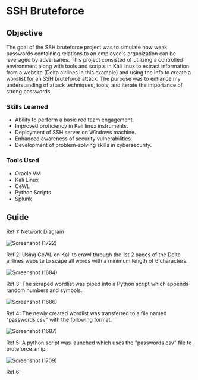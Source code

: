 # SSH Bruteforce

## Objective
The goal of the SSH bruteforce project was to simulate how weak passwords containing relations to an employee's organization can be leveraged by adversaries. This project consisted of utilizing a controlled environment along with tools and scripts in Kali linux to extract information from a website (Delta airlines in this example) and using the info to create a wordlist for an SSH bruteforce attack. The purpose was to enhance my understanding of attack techniques, tools, and iterate the importance of strong passwords.


### Skills Learned

- Ability to perform a basic red team engagement.
- Improved proficiency in Kali linux instruments.
- Deployment of SSH server on Windows machine.
- Enhanced awareness of security vulnerabilities.
- Development of problem-solving skills in cybersecurity.

### Tools Used

- Oracle VM
- Kali Linux
- CeWL
- Python Scripts
- Splunk

## Guide

Ref 1: Network Diagram

![Screenshot (1722)](https://github.com/Cyber-ic5/SSH-Bruteforce/assets/169179159/de814200-61d1-42f1-bc89-9ca97e9efd1b)

Ref 2: Using CeWL on Kali to crawl through the 1st 2 pages of the Delta airlines website to scape all words with a minimum length of 6 characters.

![Screenshot (1684)](https://github.com/Cyber-ic5/SSH-Bruteforce/assets/169179159/202aefeb-1891-4554-b0ba-8fea2b252a4e)

Ref 3: The scraped wordlist was piped into a Python script which appends random numbers and symbols.

![Screenshot (1686)](https://github.com/Cyber-ic5/SSH-Bruteforce/assets/169179159/04c5c9c2-5057-4950-b7ca-c3f587f4ba8d)

Ref 4: The newly created wordlist was transferred to a file named "passwords.csv" with the following format.

![Screenshot (1687)](https://github.com/Cyber-ic5/SSH-Bruteforce/assets/169179159/ea506cf5-a155-4dab-bb41-a3d122a453bd)

Ref 5: A python script was launched which uses the "passwords.csv" file to bruteforce an ip.

![Screenshot (1709)](https://github.com/Cyber-ic5/SSH-Bruteforce/assets/169179159/6f46c40b-6a8d-49c6-91f6-d7ecc79fe74f)

Ref 6:
